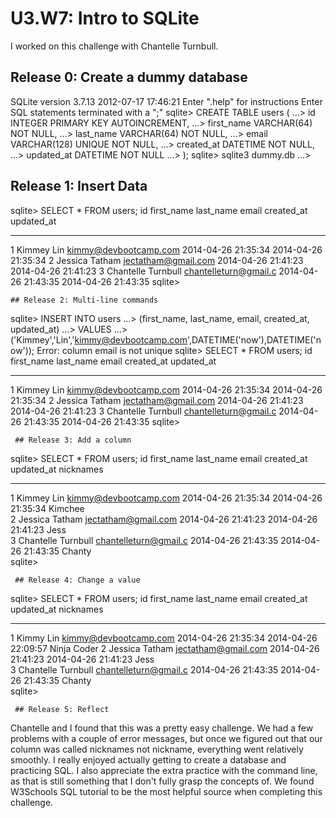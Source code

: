 # U3.W7: Intro to SQLite

I worked on this challenge with Chantelle Turnbull.

## Release 0: Create a dummy database

SQLite version 3.7.13 2012-07-17 17:46:21
Enter ".help" for instructions
Enter SQL statements terminated with a ";"
sqlite> CREATE TABLE users (
   ...>   id INTEGER PRIMARY KEY AUTOINCREMENT,
   ...>   first_name VARCHAR(64) NOT NULL,
   ...>   last_name  VARCHAR(64) NOT NULL,
   ...>   email VARCHAR(128) UNIQUE NOT NULL,
   ...>   created_at DATETIME NOT NULL,
   ...>   updated_at DATETIME NOT NULL
   ...> );
sqlite> sqlite3 dummy.db
   ...> 


## Release 1: Insert Data 

sqlite> SELECT * FROM users;
id          first_name  last_name   email                  created_at           updated_at         
----------  ----------  ----------  ---------------------  -------------------  -------------------
1           Kimmey      Lin         kimmy@devbootcamp.com  2014-04-26 21:35:34  2014-04-26 21:35:34
2           Jessica     Tatham      jectatham@gmail.com    2014-04-26 21:41:23  2014-04-26 21:41:23
3           Chantelle   Turnbull    chantelleturn@gmail.c  2014-04-26 21:43:35  2014-04-26 21:43:35
sqlite> 

    ## Release 2: Multi-line commands

sqlite> INSERT INTO users
   ...> (first_name, last_name, email, created_at, updated_at)
   ...> VALUES
   ...> ('Kimmey','Lin','kimmy@devbootcamp.com',DATETIME('now'),DATETIME('now'));
Error: column email is not unique
sqlite> SELECT * FROM users;
id          first_name  last_name   email                  created_at           updated_at         
----------  ----------  ----------  ---------------------  -------------------  -------------------
1           Kimmey      Lin         kimmy@devbootcamp.com  2014-04-26 21:35:34  2014-04-26 21:35:34
2           Jessica     Tatham      jectatham@gmail.com    2014-04-26 21:41:23  2014-04-26 21:41:23
3           Chantelle   Turnbull    chantelleturn@gmail.c  2014-04-26 21:43:35  2014-04-26 21:43:35
sqlite> 

     ## Release 3: Add a column

sqlite> SELECT * FROM users;
id          first_name  last_name   email                  created_at           updated_at           nicknames 
----------  ----------  ----------  ---------------------  -------------------  -------------------  ----------
1           Kimmey      Lin         kimmy@devbootcamp.com  2014-04-26 21:35:34  2014-04-26 21:35:34  Kimchee   
2           Jessica     Tatham      jectatham@gmail.com    2014-04-26 21:41:23  2014-04-26 21:41:23  Jess      
3           Chantelle   Turnbull    chantelleturn@gmail.c  2014-04-26 21:43:35  2014-04-26 21:43:35  Chanty    
sqlite> 


     ## Release 4: Change a value

sqlite> SELECT * FROM users;
id          first_name  last_name   email                  created_at           updated_at           nicknames  
----------  ----------  ----------  ---------------------  -------------------  -------------------  -----------
1           Kimmy       Lin         kimmy@devbootcamp.com  2014-04-26 21:35:34  2014-04-26 22:09:57  Ninja Coder
2           Jessica     Tatham      jectatham@gmail.com    2014-04-26 21:41:23  2014-04-26 21:41:23  Jess       
3           Chantelle   Turnbull    chantelleturn@gmail.c  2014-04-26 21:43:35  2014-04-26 21:43:35  Chanty     
sqlite> 

     ## Release 5: Reflect

Chantelle and I found that this was a pretty easy challenge. We had a few problems with a couple of error messages, but once we figured out that our column was called nicknames not nickname, everything went relatively smoothly. I really enjoyed actually getting to create a database and practicing SQL. I also appreciate the extra practice with the command line, as that is still something that I don't fully grasp the concepts of. We found W3Schools SQL tutorial to be the most helpful source when completing this challenge. 